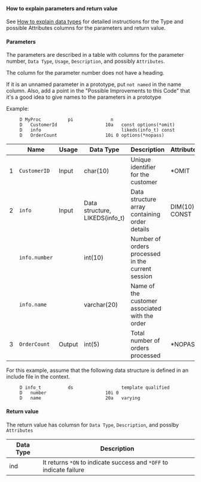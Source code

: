 #### How to explain parameters and return value

See [How to explain data types](/pages/explain_definitions.md) for detailed instructions for the Type and possible Attributes columns for the parameters and return value.

#### Parameters

The parameters are described in a table with columns for the parameter number, `Data Type`, `Usage`, `Description`, and possibly `Attributes`.

The column for the parameter number does not have a heading.

If it is an unnamed parameter in a prototype, put `not named` in the name column. Also, add a point in the "Possible Improvements to this Code" that it's a good idea to give names to the parameters in a prototype

Example:
```rpgle
     D MyProc          pi              n
     D   CustomerId                  10a   const options(*omit)
     D   info                              likeds(info_t) const
     D   OrderCount                  10i 0 options(*nopass)
```

|   | Name          | Usage        | Data Type      | Description                                         | Attributes                |
|---|---------------|--------------|----------------|-----------------------------------------------------|---------------------------|
| 1 | `CustomerID`  | Input        | char(10)       | Unique identifier for the customer                  | *OMIT                     |
| 2 | `info`        | Input        | Data structure, LIKEDS(info_t) | Data structure array containing order details       | DIM(10) CONST             |
|   | `info.number` |              | int(10)        | Number of orders processed in the current session   |                           |
|   | `info.name`   |              | varchar(20)       | Name of the customer associated with the order   |                           |
| 3 | `OrderCount`  | Output       | int(5)         | Total number of orders processed                    | *NOPASS                   |

For this example, assume that the following data structure is defined in an include file in the context.

```rpgle
     D info_t          ds                  template qualified
     D   number                      10i 0
     D   name                        20a   varying
```

#### Return value

The return value has columsn for `Data Type`, `Description`, and posslby `Attributes`

| Data Type      | Description                                         |
|----------------|-----------------------------------------------------|
| ind       | It returns `*ON` to indicate success and `*OFF` to indicate failure|
